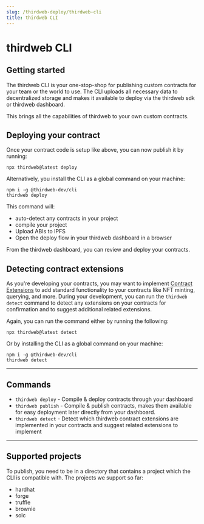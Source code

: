 ```yaml
---
slug: /thirdweb-deploy/thirdweb-cli
title: thirdweb CLI
---
```


# thirdweb CLI

## Getting started

The thirdweb CLI is your one-stop-shop for publishing custom contracts for your team or the world to use. The CLI uploads all necessary data to decentralized storage and makes it available to deploy via the thirdweb sdk or thirdweb dashboard.

This brings all the capabilities of thirdweb to your own custom contracts.
## Deploying your contract

Once your contract code is setup like above, you can now publish it by running:

```shell
npx thirdweb@latest deploy
```

Alternatively, you install the CLI as a global command on your machine:

```shell
npm i -g @thirdweb-dev/cli
thirdweb deploy
```

This command will:

- auto-detect any contracts in your project
- compile your project
- Upload ABIs to IPFS
- Open the deploy flow in your thirdweb dashboard in a browser

From the thirdweb dashboard, you can review and deploy your contracts.

## Detecting contract extensions

As you're developing your contracts, you may want to implement [Contract Extensions](https://portal.thirdweb.com/thirdweb-deploy/contract-extensions) to add standard functionality to your contracts like NFT minting, querying, and more. During your development, you can run the `thirdweb detect` command to detect any extensions on your contracts for confirmation and to suggest additional related extensions.

Again, you can run the command either by running the following:

```shell
npx thirdweb@latest detect
```

Or by installing the CLI as a global command on your machine:
```shell
npm i -g @thirdweb-dev/cli
thirdweb detect
```

---

## Commands

- `thirdweb deploy` - Compile & deploy contracts through your dashboard
- `thirdweb publish` - Compile & publish contracts, makes them available for easy deployment later directly from your dashboard.
- `thirdweb detect` - Detect which thirdweb contract extensions are implemented in your contracts and suggest related extensions to implement

---

## Supported projects

To publish, you need to be in a directory that contains a project which the CLI is compatible
with. The projects we support so far:

- hardhat
- forge
- truffle
- brownie
- solc
